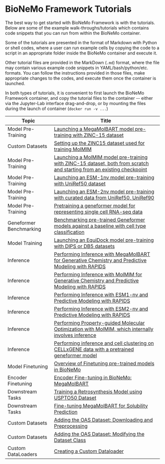 # BioNeMo Framework Tutorials

The best way to get started with BioNeMo Framework is with the tutorials. Below are some of the example walk-throughs/tutorials which contains code snippets that you can run from within the BioNeMo container.

Some of the tutorials are presented in the format of Markdown with Python or shell codes, where a user can run example cells by copying the code to a script in an appropriate folder inside the BioNeMo container and execute it.

Other tutorial files are provided in the MarkDown (``.md``) format, where the file may contain various example code snippets in YAML/bash/python/etc. formats. You can follow the instructions provided in those files, make appropriate changes to the codes, and execute them once the container is launched.

In both types of tutorials, it is convenient to first launch the BioNeMo Framework container, and copy the tutorial files to the container -- either via the Jupyter-Lab interface drag-and-drop, or by mounting the files during the launch of container (```docker run -v ...```)



| Topic              | Title                                                                                              |
| ------------------ | -------------------------------------------------------------------------------------------------- |
| Model Pre-Training | [Launching a MegaMolBART model pre-training with ZINC-15 dataset](./notebooks/model_training_mmb.ipynb) |
| Custom Datasets | [Setting up the ZINC15 dataset used for training MolMIM](./notebooks/ZINC15-data-preprocessing.ipynb) |
| Model Pre-Training | [Launching a MolMIM model pre-training with ZINC-15 dataset, both from scratch and starting from an existing checkpoint](./notebooks/model_training_molmim.ipynb) |
| Model Pre-Training | [Launching an ESM-1nv model pre-training with UniRef50 dataset](./notebooks/model_training_esm1nv.ipynb) |
| Model Pre-Training | [Launching an ESM-2nv model pre-training with curated data from UniRef50, UniRef90](./notebooks/model_training_esm2nv.ipynb) |
| Model Pre-Training | [Pretraining a geneformer model for representing single cell RNA-seq data](./notebooks/geneformer_cellxgene_tutorial.ipynb) |
| Geneformer Benchmarking| [Benchmarking pre-trained Geneformer models against a baseline with cell type classification](./notebooks/Geneformer-celltype-classification-example.ipynb) |
| Model Training     | [Launching an EquiDock model pre-training with DIPS or DB5 datasets](./notebooks/model_training_equidock.ipynb)|
| Inference          | [Performing Inference with MegaMolBART for Generative Chemistry and Predictive Modeling with RAPIDS](./notebooks/MMB_GenerativeAI_Inference_with_examples.ipynb) |
| Inference          | [Performing Inference with MolMIM for Generative Chemistry and Predictive Modeling with RAPIDS](./notebooks/MolMIM_GenerativeAI_local_inference_with_examples.ipynb) |
| Inference          | [Performing Inference with ESM1-nv and Predictive Modeling with RAPIDS](./notebooks/protein-esm1nv-clustering.ipynb) |
| Inference          | [Performing Inference with ESM2-nv and Predictive Modeling with RAPIDS](./notebooks/protein-esm2nv-clustering.ipynb) |
| Inference          | [Performing Property-guided Molecular Optimization with MolMIM, which internally involves inference](./notebooks/cma_es_guided_molecular_optimization_molmim.ipynb) |
| Inference          | [Performing inference and cell clustering on CELLxGENE data with a pretrained geneformer model](./notebooks/geneformer_cellxgene_pretrained_inference_tutorial.ipynb) |
| Model Finetuning   | [Overview of Finetuning pre-trained models in BioNeMo](./notebooks/bionemo-finetuning-overview.ipynb)                             |
| Encoder Finetuning | [Encoder Fine-tuning in BioNeMo: MegaMolBART](./notebooks/encoder-finetuning-notebook-fw.ipynb)                             |
| Downstream Tasks   | [Training a Retrosynthesis Model using USPTO50 Dataset](./notebooks/retrosynthesis-notebook.ipynb)                             |
| Downstream Tasks   | [Fine-tuning MegaMolBART for Solubility Prediction](./notebooks/physchem-notebook-fw.ipynb)                                 |
| Custom Datasets    | [Adding the OAS Dataset: Downloading and Preprocessing](./notebooks/custom-dataset-preprocessing-fw.ipynb) |
| Custom Datasets    | [Adding the OAS Dataset: Modifying the Dataset Class](./notebooks/custom-dataset-class-fw.ipynb) |
| Custom DataLoaders | [Creating a Custom Dataloader](./notebooks/custom-dataset-dataloader.ipynb) |

